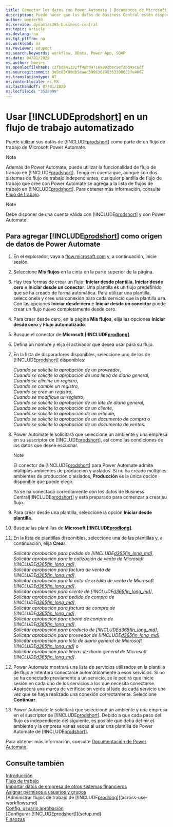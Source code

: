 ```yaml
---
title: Conectar los datos con Power Automate | Documentos de Microsoft
description: Puede hacer que los datos de Business Central estén disponibles como un origen de datos y especificar una URL de OData de sus servicios web para generar un flujo de trabajo automatizado.
author: bmeier90
ms.service: dynamics365-business-central
ms.topic: article
ms.devlang: na
ms.tgt_pltfrm: na
ms.workload: na
ms.reviewer: edupont
ms.search.keywords: workflow, OData, Power App, SOAP
ms.date: 04/01/2020
ms.author: bmeier
ms.openlocfilehash: c2fbd841332ff48bd4716a082b0c9ef2bb9ac6df
ms.sourcegitcommit: 3e9c89f90db5eaed599630299353300621fe4007
ms.translationtype: HT
ms.contentlocale: es-MX
ms.lasthandoff: 07/01/2020
ms.locfileid: "3528999"
---
```

# <a name="using-prodshort-in-an-automated-workflow"></a>Usar [!INCLUDE[prodshort](includes/prodshort.md)] en un flujo de trabajo automatizado

Puede utilizar sus datos de [!INCLUDE[prodshort](includes/prodshort.md)] como parte de un flujo de trabajo de Microsoft Power Automate.

> [!NOTE]
> Además de Power Automate, puede utilizar la funcionalidad de flujo de trabajo en [!INCLUDE[prodshort](includes/prodshort.md)]. Tenga en cuenta que, aunque son dos sistemas de flujo de trabajo independientes, cualquier plantilla de flujo de trabajo que cree con Power Automate se agrega a la lista de flujos de trabajo en [!INCLUDE[prodshort](includes/prodshort.md)]. Para obtener más información, consulte [Flujo de trabajo](across-workflow.md).  

> [!NOTE]  
> Debe disponer de una cuenta válida con [!INCLUDE[prodshort](includes/prodshort.md)] y con Power Automate.  

## <a name="to-add-prodshort-as-a-data-source-in-power-automate"></a>Para agregar [!INCLUDE[prodshort](includes/prodshort.md)] como origen de datos de Power Automate

1. En el explorador, vaya a [flow.microsoft.com](https://flow.microsoft.com) y, a continuación, inicie sesión.
2. Seleccione **Mis flujos** en la cinta en la parte superior de la página.
3. Hay tres formas de crear un flujo: **Iniciar desde plantilla**, **Iniciar desde cero** e **Iniciar desde un conector**. Una plantilla es un flujo predefinido que se ha creado de forma automática. Para utilizar una plantilla, selecciónela y cree una conexión para cada servicio que la plantilla usa. Con las opciones **Iniciar desde cero** e **Iniciar desde un conector** puede crear un flujo nuevo completamente desde cero.
4. Para crear desde cero, en la página **Mis flujos**, elija las opciones **Iniciar desde cero** y **Flujo automatizado**.
5. Busque el conector de **Microsoft [!INCLUDE[prodlong](includes/prodlong.md)]**.
6. Defina un nombre y elija el activador que desea usar para su flujo.
7. En la lista de disparadores disponibles, seleccione uno de los de [!INCLUDE[prodshort](includes/prodshort.md)] disponibles:  

    *Cuando se solicite la aprobación de un proveedor*,  
    *Cuando se solicite la aprobación de una línea de diario general*,  
    *Cuando se elimine un registro*,  
    *Cuando se cambie un registro*,  
    *Cuando se cree un registro*,  
    *Cuando se modifique un registro*,  
    *Cuando se solicite la aprobación de un lote de diario general*,  
    *Cuando se solicite la aprobación de un cliente*,  
    *Cuando se solicite la aprobación de un artículo*,  
    *Cuando se solicite la aprobación de un documento de compra* o  
    *Cuando se solicite la aprobación de un documento de ventas*.

8. Power Automate le solicitará que seleccione un ambiente y una empresa en su suscriptor de [!INCLUDE[prodshort](includes/prodshort.md)], así como las condiciones de los datos que desee escuchar.

    > [!NOTE]
    > El conector de [!INCLUDE[prodshort](includes/prodshort.md)] para Power Automate admite múltiples ambientes de producción y aislados. Si no ha creado múltiples ambientes de producción o aislados, **Producción** es la única opción disponible que puede elegir.  

    Ya se ha conectado correctamente con los datos de Business Central[!INCLUDE[prodshort](includes/prodshort.md)] y está preparado para comenzar a crear su flujo.

9. Para crear desde una plantilla, seleccione la opción **Iniciar desde plantilla**.
10. Busque las plantillas de **Microsoft [!INCLUDE[prodlong](includes/prodlong.md)]**.
11. En la lista de plantillas disponibles, seleccione una de las plantillas y, a continuación, elija **Crear**.  

    *Solicitar aprobación para pedido de [!INCLUDE[d365fin_long_md](includes/d365fin_long_md.md)]*,  
    *Solicitar aprobación para la cotización de venta de Microsoft [!INCLUDE[d365fin_long_md](includes/d365fin_long_md.md)]*,  
    *Solicitar aprobación para factura de venta de [!INCLUDE[d365fin_long_md](includes/d365fin_long_md.md)]*,  
    *Solicitar aprobación para la nota de crédito de venta de Microsoft [!INCLUDE[d365fin_long_md](includes/d365fin_long_md.md)]*,  
    *Solicitar aprobación para cliente de [!INCLUDE[d365fin_long_md](includes/d365fin_long_md.md)]*,  
    *Solicitar aprobación para pedido de compra de [!INCLUDE[d365fin_long_md](includes/d365fin_long_md.md)]*,  
    *Solicitar aprobación para factura de compra de [!INCLUDE[d365fin_long_md](includes/d365fin_long_md.md)]*,  
    *Solicitar aprobación para abono de compra de [!INCLUDE[d365fin_long_md](includes/d365fin_long_md.md)]*,  
    *Solicitar aprobación para producto de [!INCLUDE[d365fin_long_md](includes/d365fin_long_md.md)]*,  
    *Solicitar aprobación para proveedor de [!INCLUDE[d365fin_long_md](includes/d365fin_long_md.md)]*,  
    *Solicitar aprobación para lote de diario general de Microsoft [!INCLUDE[d365fin_long_md](includes/d365fin_long_md.md)]* o    
    *Solicitar aprobación para líneas de diario general de Microsoft [!INCLUDE[d365fin_long_md](includes/d365fin_long_md.md)]*.  
12. Power Automate mostrará una lista de servicios utilizados en la plantilla de flujo e intentará conectarse automáticamente a esos servicios. Si no se ha conectado previamente a un servicio, se le pedirá que inicie sesión en cada uno de los servicios a los que necesita conectarse. Aparecerá una marca de verificación verde al lado de cada servicio una vez que se haya realizado una conexión correctamente. Seleccione **Continuar**.
13. Power Automate le solicitará que seleccione un ambiente y una empresa en el suscriptor de [!INCLUDE[prodshort](includes/prodshort.md)]. Debido a que cada paso del flujo es independiente del siguiente, es posible que deba definir el ambiente y la empresa varias veces al usar una plantilla de Power Automate de [!INCLUDE[prodshort](includes/prodshort.md)].

Para obtener más información, consulte [Documentación de Power Automate](/power-automate/getting-started).

## <a name="see-also"></a>Consulte también

[Introducción](product-get-started.md)  
[Flujo de trabajo](across-workflow.md)  
[Importar datos de empresa de otros sistemas financieros](across-import-data-configuration-packages.md)  
[Asignar permisos a usuarios y grupos](ui-define-granular-permissions.md)  
[Administrar flujos de trabajo de [!INCLUDE[prodlong](includes/prodlong.md)]](across-use-workflows.md)  
[Config. usuario aprobación](across-how-to-set-up-approval-users.md)  
[Configurar [!INCLUDE[prodshort](includes/prodshort.md)]](setup.md)  
[Finanzas](finance.md)  
